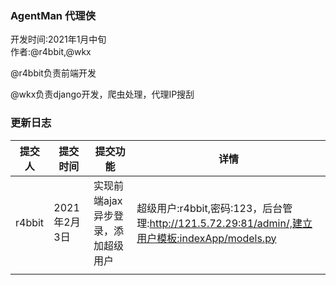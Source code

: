 ### AgentMan 代理侠

开发时间:2021年1月中旬<br>
作者:@r4bbit,@wkx

@r4bbit负责前端开发

@wkx负责django开发，爬虫处理，代理IP搜刮

### 更新日志

| 提交人 | 提交时间     | 提交功能                           | 详情                                                         |
| ------ | ------------ | ---------------------------------- | ------------------------------------------------------------ |
| r4bbit | 2021年2月3日 | 实现前端ajax异步登录，添加超级用户 | 超级用户:r4bbit,密码:123，后台管理:http://121.5.72.29:81/admin/,建立用户模板:indexApp/models.py |
|        |              |                                    |                                                              |



